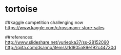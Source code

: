 # tortoise

##kaggle competition challenging now
https://www.kaggle.com/c/rossmann-store-sales  

##references:  
http://www.slideshare.net/yurieoka37/ss-28152060  
http://qiita.com/dsanno/items/a1d805a89e192c44730d
